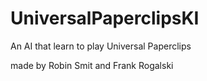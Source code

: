 # UniversalPaperclipsKI
An AI that learn to play Universal Paperclips

made by Robin Smit and Frank Rogalski
